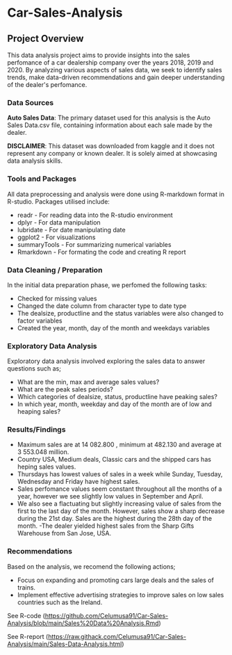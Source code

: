 # Car-Sales-Analysis

## Project Overview

This data analysis project aims to provide insights into the sales perfomance of a car dealership company over the years 2018, 2019 and 2020. By analyzing various aspects of sales data, we seek to identify sales trends, make data-driven recommendations and gain deeper understanding of the dealer's perfomance.

### Data Sources

**Auto Sales Data**: The primary dataset used for this analysis is the Auto Sales Data.csv file, containing information about each sale made by the dealer. 

**DISCLAIMER**: This dataset was downloaded from kaggle and it does not represent any company or known dealer. It is solely aimed at showcasing data analysis skills.

### Tools and Packages

All data preprocessing and analysis were done using R-markdown format in R-studio. Packages utilised include:

- readr - For reading data into the R-studio environment
- dplyr - For data manipulation
- lubridate - For date manipulating date
- ggplot2 - For visualizations
- summaryTools - For summarizing numerical variables
- Rmarkdown - For formating the code and creating R report

### Data Cleaning / Preparation

In the initial data preparation phase, we perfomed the following tasks:

- Checked for missing values
- Changed the date column from character type to date type
- The dealsize, productline and the status variables were also changed to factor variables
-  Created the year, month, day of the month and weekdays variables

### Exploratory Data Analysis

Exploratory data analysis involved exploring the sales data to answer questions such as;

- What are the min, max and average sales values?
- What are the peak sales periods?
- Which categories of dealsize, status, productline have peaking sales?
- In which year, month, weekday and day of the month are of low and heaping sales?

### Results/Findings

- Maximum sales are at 14 082.800 , minimum at 482.130 and average at 3 553.048 million.
- Country USA, Medium deals, Classic cars and the shipped cars has heping sales values.
- Thursdays has lowest values of sales in a week while Sunday, Tuesday, Wednesday and Friday have highest sales.
- Sales perfomance values seem constant throughout all the months of a year, however we see slightly low values in September and April.
- We also see a flactuating but slightly increasing value of sales from the first to the last day of the month. However, sales show a sharp decrease during the 21st day. Sales are the highest during the 28th day of the month.
-The dealer yielded highest sales from the Sharp Gifts Warehouse from San Jose, USA.

### **Recommendations**

Based on the analysis, we recomend the following actions;
- Focus on expanding and promoting cars large deals and the sales of trains.
- Implement effective advertising strategies to improve sales on low sales countries such as the Ireland.


See R-code (https://github.com/Celumusa91/Car-Sales-Analysis/blob/main/Sales%20Data%20Analysis.Rmd)

See R-report (https://raw.githack.com/Celumusa91/Car-Sales-Analysis/main/Sales-Data-Analysis.html)
